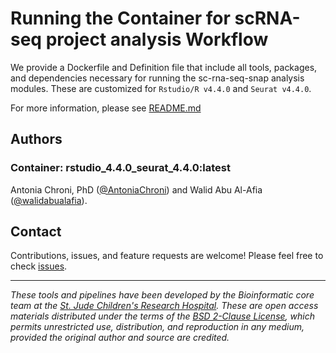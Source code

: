 # Running the Container for scRNA-seq project analysis Workflow

We provide a Dockerfile and Definition file that include all tools, packages, and dependencies necessary for running the sc-rna-seq-snap analysis modules. These are customized for `Rstudio/R v4.4.0` and `Seurat v4.4.0`.

For more information, please see [README.md](https://github.com/stjude-dnb-binfcore/devops-containers/README.md)


## Authors

### Container: rstudio_4.4.0_seurat_4.4.0:latest

Antonia Chroni, PhD ([@AntoniaChroni](https://github.com/AntoniaChroni)) and 
Walid Abu Al-Afia ([@walidabualafia](https://github.com/walidabualafia)).


## Contact

Contributions, issues, and feature requests are welcome! Please feel free to check [issues](https://github.com/stjude-dnb-binfcore/devops-containers/issues).

---

*These tools and pipelines have been developed by the Bioinformatic core team at the [St. Jude Children's Research Hospital](https://www.stjude.org/). These are open access materials distributed under the terms of the [BSD 2-Clause License](https://opensource.org/license/bsd-2-clause), which permits unrestricted use, distribution, and reproduction in any medium, provided the original author and source are credited.*
